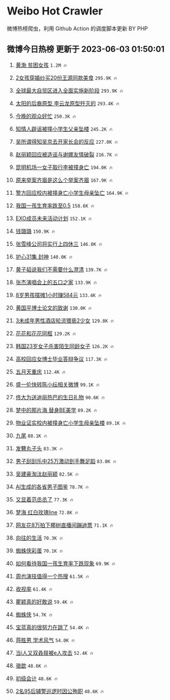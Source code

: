 # Weibo Hot Crawler 



微博热榜爬虫，利用 Github Action 的调度脚本更新 BY PHP 


## 微博今日热榜 更新于 2023-06-03 01:50:01 
1. [黄渤 贫困女孩](https://s.weibo.com/weibo?q=%E9%BB%84%E6%B8%A4%20%E8%B4%AB%E5%9B%B0%E5%A5%B3%E5%AD%A9&t=31&band_rank=1&Refer=top) `1.2M 🔥` 

1. [2女孩穿婚纱买20份王源同款美食](https://s.weibo.com/weibo?q=%232%E5%A5%B3%E5%AD%A9%E7%A9%BF%E5%A9%9A%E7%BA%B1%E4%B9%B020%E4%BB%BD%E7%8E%8B%E6%BA%90%E5%90%8C%E6%AC%BE%E7%BE%8E%E9%A3%9F%23&t=31&band_rank=2&Refer=top) `295.9K 🔥` 

1. [全球最大自贸区进入全面实施新阶段](https://s.weibo.com/weibo?q=%23%E5%85%A8%E7%90%83%E6%9C%80%E5%A4%A7%E8%87%AA%E8%B4%B8%E5%8C%BA%E8%BF%9B%E5%85%A5%E5%85%A8%E9%9D%A2%E5%AE%9E%E6%96%BD%E6%96%B0%E9%98%B6%E6%AE%B5%23&t=31&band_rank=3&Refer=top) `293.9K 🔥` 

1. [太阳的后裔原型 李云龙原型歼灭的](https://s.weibo.com/weibo?q=%E5%A4%AA%E9%98%B3%E7%9A%84%E5%90%8E%E8%A3%94%E5%8E%9F%E5%9E%8B%20%E6%9D%8E%E4%BA%91%E9%BE%99%E5%8E%9F%E5%9E%8B%E6%AD%BC%E7%81%AD%E7%9A%84&t=31&band_rank=4&Refer=top) `293.4K 🔥` 

1. [今晚的观众好忙](https://s.weibo.com/weibo?q=%23%E4%BB%8A%E6%99%9A%E7%9A%84%E8%A7%82%E4%BC%97%E5%A5%BD%E5%BF%99%23&t=31&band_rank=5&Refer=top) `250.3K 🔥` 

1. [知情人辟谣被撞小学生父亲坠楼](https://s.weibo.com/weibo?q=%23%E7%9F%A5%E6%83%85%E4%BA%BA%E8%BE%9F%E8%B0%A3%E8%A2%AB%E6%92%9E%E5%B0%8F%E5%AD%A6%E7%94%9F%E7%88%B6%E4%BA%B2%E5%9D%A0%E6%A5%BC%23&t=31&band_rank=6&Refer=top) `245.2K 🔥` 

1. [吴所谓得知吴京去开家长会的反应](https://s.weibo.com/weibo?q=%23%E5%90%B4%E6%89%80%E8%B0%93%E5%BE%97%E7%9F%A5%E5%90%B4%E4%BA%AC%E5%8E%BB%E5%BC%80%E5%AE%B6%E9%95%BF%E4%BC%9A%E7%9A%84%E5%8F%8D%E5%BA%94%23&t=31&band_rank=7&Refer=top) `227.0K 🔥` 

1. [赵丽颖回应被造谣与谢娜友情破裂](https://s.weibo.com/weibo?q=%23%E8%B5%B5%E4%B8%BD%E9%A2%96%E5%9B%9E%E5%BA%94%E8%A2%AB%E9%80%A0%E8%B0%A3%E4%B8%8E%E8%B0%A2%E5%A8%9C%E5%8F%8B%E6%83%85%E7%A0%B4%E8%A3%82%23&t=31&band_rank=8&Refer=top) `216.7K 🔥` 

1. [昆明机场一女子取行李被撞身亡](https://s.weibo.com/weibo?q=%23%E6%98%86%E6%98%8E%E6%9C%BA%E5%9C%BA%E4%B8%80%E5%A5%B3%E5%AD%90%E5%8F%96%E8%A1%8C%E6%9D%8E%E8%A2%AB%E6%92%9E%E8%BA%AB%E4%BA%A1%23&t=31&band_rank=9&Refer=top) `194.0K 🔥` 

1. [原来举案齐眉是这么个举案齐眉](https://s.weibo.com/weibo?q=%E5%8E%9F%E6%9D%A5%E4%B8%BE%E6%A1%88%E9%BD%90%E7%9C%89%E6%98%AF%E8%BF%99%E4%B9%88%E4%B8%AA%E4%B8%BE%E6%A1%88%E9%BD%90%E7%9C%89&t=31&band_rank=10&Refer=top) `167.9K 🔥` 

1. [警方回应校内被撞身亡小学生母亲坠亡](https://s.weibo.com/weibo?q=%23%E8%AD%A6%E6%96%B9%E5%9B%9E%E5%BA%94%E6%A0%A1%E5%86%85%E8%A2%AB%E6%92%9E%E8%BA%AB%E4%BA%A1%E5%B0%8F%E5%AD%A6%E7%94%9F%E6%AF%8D%E4%BA%B2%E5%9D%A0%E4%BA%A1%23&t=31&band_rank=11&Refer=top) `164.9K 🔥` 

1. [我国一孩生育率跌至0.5](https://s.weibo.com/weibo?q=%23%E6%88%91%E5%9B%BD%E4%B8%80%E5%AD%A9%E7%94%9F%E8%82%B2%E7%8E%87%E8%B7%8C%E8%87%B30.5%23&t=31&band_rank=12&Refer=top) `158.6K 🔥` 

1. [EXO成员未来活动计划](https://s.weibo.com/weibo?q=EXO%E6%88%90%E5%91%98%E6%9C%AA%E6%9D%A5%E6%B4%BB%E5%8A%A8%E8%AE%A1%E5%88%92&t=31&band_rank=13&Refer=top) `152.1K 🔥` 

1. [钱璐璐](https://s.weibo.com/weibo?q=%E9%92%B1%E7%92%90%E7%92%90&t=31&band_rank=14&Refer=top) `150.9K 🔥` 

1. [张雪峰公司将实行上四休三](https://s.weibo.com/weibo?q=%23%E5%BC%A0%E9%9B%AA%E5%B3%B0%E5%85%AC%E5%8F%B8%E5%B0%86%E5%AE%9E%E8%A1%8C%E4%B8%8A%E5%9B%9B%E4%BC%91%E4%B8%89%23&t=31&band_rank=15&Refer=top) `146.0K 🔥` 

1. [护心31集 封神](https://s.weibo.com/weibo?q=%E6%8A%A4%E5%BF%8331%E9%9B%86%20%E5%B0%81%E7%A5%9E&t=31&band_rank=16&Refer=top) `140.0K 🔥` 

1. [黄子韬说我们不需要什么澄清](https://s.weibo.com/weibo?q=%23%E9%BB%84%E5%AD%90%E9%9F%AC%E8%AF%B4%E6%88%91%E4%BB%AC%E4%B8%8D%E9%9C%80%E8%A6%81%E4%BB%80%E4%B9%88%E6%BE%84%E6%B8%85%23&t=31&band_rank=17&Refer=top) `139.7K 🔥` 

1. [张杰演唱会上的五口之家](https://s.weibo.com/weibo?q=%23%E5%BC%A0%E6%9D%B0%E6%BC%94%E5%94%B1%E4%BC%9A%E4%B8%8A%E7%9A%84%E4%BA%94%E5%8F%A3%E4%B9%8B%E5%AE%B6%23&t=31&band_rank=18&Refer=top) `133.9K 🔥` 

1. [8岁男孩摆摊1小时赚584元](https://s.weibo.com/weibo?q=%238%E5%B2%81%E7%94%B7%E5%AD%A9%E6%91%86%E6%91%8A1%E5%B0%8F%E6%97%B6%E8%B5%9A584%E5%85%83%23&t=31&band_rank=19&Refer=top) `133.4K 🔥` 

1. [黄国平博士论文的致谢](https://s.weibo.com/weibo?q=%E9%BB%84%E5%9B%BD%E5%B9%B3%E5%8D%9A%E5%A3%AB%E8%AE%BA%E6%96%87%E7%9A%84%E8%87%B4%E8%B0%A2&t=31&band_rank=20&Refer=top) `130.0K 🔥` 

1. [3未成年男性酒店轮流猥亵2少女](https://s.weibo.com/weibo?q=%233%E6%9C%AA%E6%88%90%E5%B9%B4%E7%94%B7%E6%80%A7%E9%85%92%E5%BA%97%E8%BD%AE%E6%B5%81%E7%8C%A5%E4%BA%B52%E5%B0%91%E5%A5%B3%23&t=31&band_rank=21&Refer=top) `129.8K 🔥` 

1. [花花和花花同框](https://s.weibo.com/weibo?q=%23%E8%8A%B1%E8%8A%B1%E5%92%8C%E8%8A%B1%E8%8A%B1%E5%90%8C%E6%A1%86%23&t=31&band_rank=22&Refer=top) `129.2K 🔥` 

1. [韩国23岁女子杀害陌生同龄女子](https://s.weibo.com/weibo?q=%23%E9%9F%A9%E5%9B%BD23%E5%B2%81%E5%A5%B3%E5%AD%90%E6%9D%80%E5%AE%B3%E9%99%8C%E7%94%9F%E5%90%8C%E9%BE%84%E5%A5%B3%E5%AD%90%23&t=31&band_rank=23&Refer=top) `126.2K 🔥` 

1. [高校回应女博士毕业答辩争议](https://s.weibo.com/weibo?q=%23%E9%AB%98%E6%A0%A1%E5%9B%9E%E5%BA%94%E5%A5%B3%E5%8D%9A%E5%A3%AB%E6%AF%95%E4%B8%9A%E7%AD%94%E8%BE%A9%E4%BA%89%E8%AE%AE%23&t=31&band_rank=24&Refer=top) `117.3K 🔥` 

1. [五月天重庆](https://s.weibo.com/weibo?q=%23%E4%BA%94%E6%9C%88%E5%A4%A9%E9%87%8D%E5%BA%86%23&t=31&band_rank=25&Refer=top) `112.4K 🔥` 

1. [盛一伦快转陈小纭相关微博](https://s.weibo.com/weibo?q=%23%E7%9B%9B%E4%B8%80%E4%BC%A6%E5%BF%AB%E8%BD%AC%E9%99%88%E5%B0%8F%E7%BA%AD%E7%9B%B8%E5%85%B3%E5%BE%AE%E5%8D%9A%23&t=31&band_rank=26&Refer=top) `99.1K 🔥` 

1. [佟大为送迪丽热巴的生日礼物](https://s.weibo.com/weibo?q=%23%E4%BD%9F%E5%A4%A7%E4%B8%BA%E9%80%81%E8%BF%AA%E4%B8%BD%E7%83%AD%E5%B7%B4%E7%9A%84%E7%94%9F%E6%97%A5%E7%A4%BC%E7%89%A9%23&t=31&band_rank=27&Refer=top) `90.6K 🔥` 

1. [梦中的那片海 替身BE美学](https://s.weibo.com/weibo?q=%E6%A2%A6%E4%B8%AD%E7%9A%84%E9%82%A3%E7%89%87%E6%B5%B7%20%E6%9B%BF%E8%BA%ABBE%E7%BE%8E%E5%AD%A6&t=31&band_rank=28&Refer=top) `89.2K 🔥` 

1. [物业证实校内被撞身亡小学生母亲坠楼](https://s.weibo.com/weibo?q=%23%E7%89%A9%E4%B8%9A%E8%AF%81%E5%AE%9E%E6%A0%A1%E5%86%85%E8%A2%AB%E6%92%9E%E8%BA%AB%E4%BA%A1%E5%B0%8F%E5%AD%A6%E7%94%9F%E6%AF%8D%E4%BA%B2%E5%9D%A0%E6%A5%BC%23&t=31&band_rank=29&Refer=top) `89.1K 🔥` 

1. [九尾](https://s.weibo.com/weibo?q=%E4%B9%9D%E5%B0%BE&t=31&band_rank=30&Refer=top) `88.1K 🔥` 

1. [发簪丸子头](https://s.weibo.com/weibo?q=%E5%8F%91%E7%B0%AA%E4%B8%B8%E5%AD%90%E5%A4%B4&t=31&band_rank=31&Refer=top) `83.3K 🔥` 

1. [男子刮刮乐中25万激动到手舞足蹈](https://s.weibo.com/weibo?q=%23%E7%94%B7%E5%AD%90%E5%88%AE%E5%88%AE%E4%B9%90%E4%B8%AD25%E4%B8%87%E6%BF%80%E5%8A%A8%E5%88%B0%E6%89%8B%E8%88%9E%E8%B6%B3%E8%B9%88%23&t=31&band_rank=32&Refer=top) `83.0K 🔥` 

1. [吴建豪淘汰赵丽颖](https://s.weibo.com/weibo?q=%23%E5%90%B4%E5%BB%BA%E8%B1%AA%E6%B7%98%E6%B1%B0%E8%B5%B5%E4%B8%BD%E9%A2%96%23&t=31&band_rank=33&Refer=top) `82.5K 🔥` 

1. [AI生成的各省男子图鉴](https://s.weibo.com/weibo?q=AI%E7%94%9F%E6%88%90%E7%9A%84%E5%90%84%E7%9C%81%E7%94%B7%E5%AD%90%E5%9B%BE%E9%89%B4&t=31&band_rank=34&Refer=top) `78.7K 🔥` 

1. [又显着范丞丞了](https://s.weibo.com/weibo?q=%23%E5%8F%88%E6%98%BE%E7%9D%80%E8%8C%83%E4%B8%9E%E4%B8%9E%E4%BA%86%23&t=31&band_rank=35&Refer=top) `77.3K 🔥` 

1. [梦海 红白玫瑰line](https://s.weibo.com/weibo?q=%E6%A2%A6%E6%B5%B7%20%E7%BA%A2%E7%99%BD%E7%8E%AB%E7%91%B0line&t=31&band_rank=36&Refer=top) `72.8K 🔥` 

1. [网友花8万拍下椰树直播间蹦迪票](https://s.weibo.com/weibo?q=%23%E7%BD%91%E5%8F%8B%E8%8A%B18%E4%B8%87%E6%8B%8D%E4%B8%8B%E6%A4%B0%E6%A0%91%E7%9B%B4%E6%92%AD%E9%97%B4%E8%B9%A6%E8%BF%AA%E7%A5%A8%23&t=31&band_rank=37&Refer=top) `71.1K 🔥` 

1. [向往的生活](https://s.weibo.com/weibo?q=%E5%90%91%E5%BE%80%E7%9A%84%E7%94%9F%E6%B4%BB&t=31&band_rank=38&Refer=top) `70.3K 🔥` 

1. [蜘蛛侠彩蛋](https://s.weibo.com/weibo?q=%E8%9C%98%E8%9B%9B%E4%BE%A0%E5%BD%A9%E8%9B%8B&t=31&band_rank=39&Refer=top) `70.1K 🔥` 

1. [如何看待我国一孩生育率下跌现象](https://s.weibo.com/weibo?q=%23%E5%A6%82%E4%BD%95%E7%9C%8B%E5%BE%85%E6%88%91%E5%9B%BD%E4%B8%80%E5%AD%A9%E7%94%9F%E8%82%B2%E7%8E%87%E4%B8%8B%E8%B7%8C%E7%8E%B0%E8%B1%A1%23&t=31&band_rank=40&Refer=top) `69.9K 🔥` 

1. [周也演技值得一个热搜](https://s.weibo.com/weibo?q=%23%E5%91%A8%E4%B9%9F%E6%BC%94%E6%8A%80%E5%80%BC%E5%BE%97%E4%B8%80%E4%B8%AA%E7%83%AD%E6%90%9C%23&t=31&band_rank=41&Refer=top) `61.5K 🔥` 

1. [收视率](https://s.weibo.com/weibo?q=%E6%94%B6%E8%A7%86%E7%8E%87&t=31&band_rank=42&Refer=top) `61.4K 🔥` 

1. [瞿颖真的好敢说](https://s.weibo.com/weibo?q=%E7%9E%BF%E9%A2%96%E7%9C%9F%E7%9A%84%E5%A5%BD%E6%95%A2%E8%AF%B4&t=31&band_rank=43&Refer=top) `59.4K 🔥` 

1. [蜘蛛侠](https://s.weibo.com/weibo?q=%E8%9C%98%E8%9B%9B%E4%BE%A0&t=31&band_rank=44&Refer=top) `54.7K 🔥` 

1. [宝蓝真的很努力在跳了](https://s.weibo.com/weibo?q=%23%E5%AE%9D%E8%93%9D%E7%9C%9F%E7%9A%84%E5%BE%88%E5%8A%AA%E5%8A%9B%E5%9C%A8%E8%B7%B3%E4%BA%86%23&t=31&band_rank=45&Refer=top) `54.4K 🔥` 

1. [蒋胜男 学术风气](https://s.weibo.com/weibo?q=%E8%92%8B%E8%83%9C%E7%94%B7%20%E5%AD%A6%E6%9C%AF%E9%A3%8E%E6%B0%94&t=31&band_rank=46&Refer=top) `54.0K 🔥` 

1. [当i人又双叒叕被e人攻击](https://s.weibo.com/weibo?q=%E5%BD%93i%E4%BA%BA%E5%8F%88%E5%8F%8C%E5%8F%92%E5%8F%95%E8%A2%ABe%E4%BA%BA%E6%94%BB%E5%87%BB&t=31&band_rank=47&Refer=top) `52.4K 🔥` 

1. [骆歆](https://s.weibo.com/weibo?q=%E9%AA%86%E6%AD%86&t=31&band_rank=48&Refer=top) `48.6K 🔥` 

1. [初级会计](https://s.weibo.com/weibo?q=%E5%88%9D%E7%BA%A7%E4%BC%9A%E8%AE%A1&t=31&band_rank=49&Refer=top) `48.6K 🔥` 

1. [2名95后辅警巡逻时因公殉职](https://s.weibo.com/weibo?q=%232%E5%90%8D95%E5%90%8E%E8%BE%85%E8%AD%A6%E5%B7%A1%E9%80%BB%E6%97%B6%E5%9B%A0%E5%85%AC%E6%AE%89%E8%81%8C%23&t=31&band_rank=50&Refer=top) `48.6K 🔥` 

